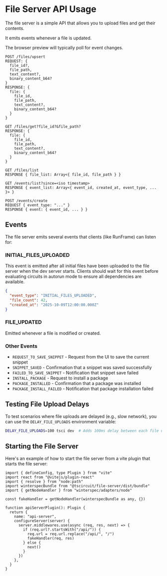 # File Server API Usage

The file server is a simple API that allows you to upload files and get their contents.

It emits events whenever a file is updated.

The browser preview will typically poll for event
changes.

```
POST /files/upsert
REQUEST: {
  file_id?,
  file_path,
  text_content?,
  binary_content_b64?
}
RESPONSE: {
  file: {
    file_id,
    file_path,
    text_content?,
    binary_content_b64?
  }
}

GET /files/get?file_id?&file_path?
RESPONSE: {
  file: {
    file_id,
    file_path,
    text_content?,
    binary_content_b64?
  }
}

GET /files/list
RESPONSE { file_list: Array<{ file_id, file_path } }

GET /events/list?since=<iso timestamp>
RESPONSE { event_list: Array<{ event_id, created_at, event_type, ... }> }

POST /events/create
REQUEST { event_type: "..." }
RESPONSE { event: { event_id, ... } }
```

## Events

The file server emits several events that clients (like RunFrame) can listen for:

### INITIAL_FILES_UPLOADED

This event is emitted after all initial files have been uploaded to the file server when the dev server starts. Clients should wait for this event before evaluating circuits in autorun mode to ensure all dependencies are available.

```json
{
  "event_type": "INITIAL_FILES_UPLOADED",
  "file_count": 42,
  "created_at": "2025-10-09T12:00:00.000Z"
}
```

### FILE_UPDATED

Emitted whenever a file is modified or created.

### Other Events

- `REQUEST_TO_SAVE_SNIPPET` - Request from the UI to save the current snippet
- `SNIPPET_SAVED` - Confirmation that a snippet was saved successfully
- `FAILED_TO_SAVE_SNIPPET` - Notification that snippet save failed
- `INSTALL_PACKAGE` - Request to install a package
- `PACKAGE_INSTALLED` - Confirmation that a package was installed
- `PACKAGE_INSTALL_FAILED` - Notification that package installation failed

## Testing File Upload Delays

To test scenarios where file uploads are delayed (e.g., slow network), you can use the `DELAY_FILE_UPLOADS` environment variable:

```bash
DELAY_FILE_UPLOADS=100 tsci dev  # Adds 100ms delay between each file upload
```

## Starting the File Server

Here's an example of how to start the file server from a vite plugin that starts the file server:

```tsx
import { defineConfig, type Plugin } from "vite"
import react from "@vitejs/plugin-react"
import { resolve } from "node:path"
import winterspecBundle from "@tscircuit/file-server/dist/bundle"
import { getNodeHandler } from "winterspec/adapters/node"

const fakeHandler = getNodeHandler(winterspecBundle as any, {})

function apiServerPlugin(): Plugin {
  return {
    name: "api-server",
    configureServer(server) {
      server.middlewares.use(async (req, res, next) => {
        if (req.url?.startsWith("/api/")) {
          req.url = req.url.replace("/api/", "/")
          fakeHandler(req, res)
        } else {
          next()
        }
      })
    },
  }
}
```
